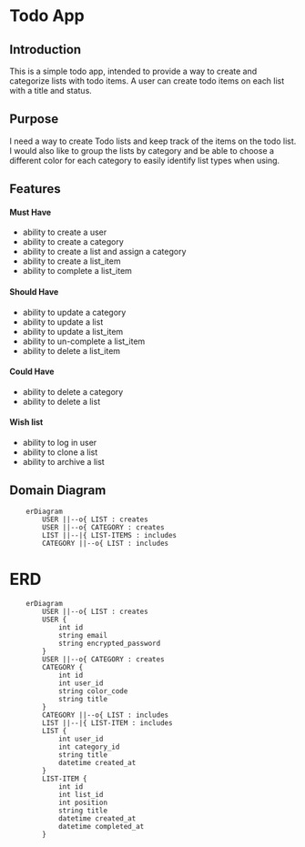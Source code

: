 # Todo App

## Introduction

This is a simple todo app, intended to provide a way to create and categorize lists with todo items. A user can create todo items on each list with a title and status. 

## Purpose

I need a way to create Todo lists and keep track of the items on the todo list. I would also like to group the lists by category and be able to choose a different color for each category to easily identify list types when using.

## Features

#### Must Have

- ability to create a user
- ability to create a category
- ability to create a list and assign a category
- ability to create a list_item
- ability to complete a list_item

####  Should Have

- ability to update a category
- ability to update a list
- ability to update a list_item
- ability to un-complete a list_item
- ability to delete a list_item

#### Could Have

- ability to delete a category
- ability to delete a list

#### Wish list

- ability to log in user
- ability to clone a list
- ability to archive a list


## Domain Diagram

```mermaid
    erDiagram
        USER ||--o{ LIST : creates
        USER ||--o{ CATEGORY : creates
        LIST ||--|{ LIST-ITEMS : includes
        CATEGORY ||--o{ LIST : includes
```

# ERD

```mermaid
    erDiagram
        USER ||--o{ LIST : creates
        USER {
            int id
            string email
            string encrypted_password
        }
        USER ||--o{ CATEGORY : creates
        CATEGORY {
            int id
            int user_id
            string color_code
            string title
        }
        CATEGORY ||--o{ LIST : includes
        LIST ||--|{ LIST-ITEM : includes
        LIST {
            int user_id
            int category_id
            string title
            datetime created_at
        }
        LIST-ITEM {
            int id
            int list_id
            int position
            string title
            datetime created_at
            datetime completed_at
        }
```
